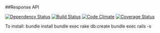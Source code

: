 ##Response API

[![Dependency Status](https://gemnasium.com/rlcheng/quotes.svg)](https://gemnasium.com/rlcheng/quotes)
[![Build Status](https://travis-ci.org/rlcheng/quotes.svg?branch=master)](https://travis-ci.org/rlcheng/quotes)
[![Code Climate](https://codeclimate.com/github/rlcheng/quotes/badges/gpa.svg)](https://codeclimate.com/github/rlcheng/quotes)
[![Coverage Status](https://coveralls.io/repos/rlcheng/quotes/badge.svg?branch=master&service=github)](https://coveralls.io/github/rlcheng/quotes?branch=master)

To install:
bundle install
bundle exec rake db:create
bundle exec rails -s